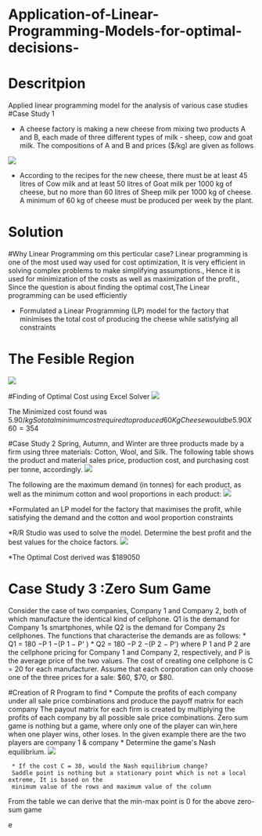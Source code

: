 # Application-of-Linear-Programming-Models-for-optimal-decisions-
# Descritpion 
Applied linear programming model for the analysis of various case studies
#Case Study 1 
* A cheese factory is making a new cheese from mixing two products A and B, each made of
 three different types of milk - sheep, cow and goat milk.  The  compositions  of  A  and  B
 and prices ($/kg) are given as follows 
 <img src='https://github.com/Hrishikesh0512/Images/blob/main/7.png'>
 
* According to the recipes for the new cheese, there must be at least 45 litres of Cow milk and at least 50 litres of Goat milk per 1000 kg of cheese, but no more than 60 litres     of Sheep milk per 1000 kg of cheese.
  A minimum of 60 kg of cheese must be produced per week by the plant.
  
 # Solution
 
#Why Linear Programming om this perticular case?
Linear programming is one of the most used way used for cost optimization, It is very efficient in 
solving complex problems to make simplifying assumptions., Hence it is used for minimization of the 
costs as well as maximization of the profit., Since the question is about finding the optimal cost,The 
Linear programming can be used efficiently

 * Formulated a Linear Programming (LP) model for the factory that minimises the total cost of producing the cheese while satisfying all constraints

 # The Fesible Region
  <img src='https://github.com/Hrishikesh0512/Images/blob/main/8.png'>
  
#Finding of Optimal Cost using Excel Solver
<img src='https://github.com/Hrishikesh0512/Images/blob/main/8.png'>

The Minimized cost found was 5.90$/kg So total minimum cost required to produced 60Kg Cheese would be 5.90X60 = 354$

#Case Study 2
Spring, Autumn, and Winter are three products made by a firm using three materials: Cotton, Wool, and Silk. The following table shows the product and material sales price, production cost, and purchasing cost per tonne, accordingly.
<img src='https://github.com/Hrishikesh0512/Images/blob/main/10.png'>

The following are the maximum demand (in tonnes) for each product, as well as the minimum cotton and wool proportions in each product:
<img src='https://github.com/Hrishikesh0512/Images/blob/main/11.png'>  
     
     
   
*Formulated an LP model for the factory that maximises the profit, while satisfying the demand and the cotton and wool proportion constraints
 
*R/R Studio was used to solve the model. Determine the best profit and the best values for the choice factors.
 <img src='https://github.com/Hrishikesh0512/Images/blob/main/13.png'>  
 
*The Optimal Cost derived was $189050
     
     

 # Case Study 3 :Zero Sum Game
 Consider the case of two companies, Company 1 and Company 2, both of which manufacture the identical kind of cellphone. Q1 is the demand for Company 1s smartphones, while Q2 is the demand for Company 2s cellphones. The functions that characterise the demands are as follows:
     * Q1 = 180 −P 1 −(P 1 −  ̄P' ) 
     * Q2 = 180 −P 2 −(P 2 −  ̄P')
where P 1 and P 2 are the cellphone pricing for Company 1 and Company 2, respectively, and P is the average price of the two values. The cost of creating one cellphone is C = 20 for each manufacturer. Assume that each corporation can only choose one of the three prices for a sale: $60, $70, or $80.

#Creation of R Program to find
     * Compute the profits of each company under all sale price combinations and produce
       the payoff matrix for each company
     The payout matrix for each firm is created by multiplying the profits of each company by all possible sale price combinations.
     Zero sum game is nothing but a game, where only one of the player can win,here when one player 
     wins, other loses. In the given example there are the two players are company 1 & company 
     * Determine the game's Nash equilibrium.
      <img src='https://github.com/Hrishikesh0512/Images/blob/main/14.png'> 
      
     * If the cost C = 30, would the Nash equilibrium change?
     Saddle point is nothing but a stationary point which is not a local extreme, It is based on the 
     minimum value of the rows and maximum value of the column
From the table we can derive that the min-max point is 0 for the above zero-sum game

  
     
e

     
     
